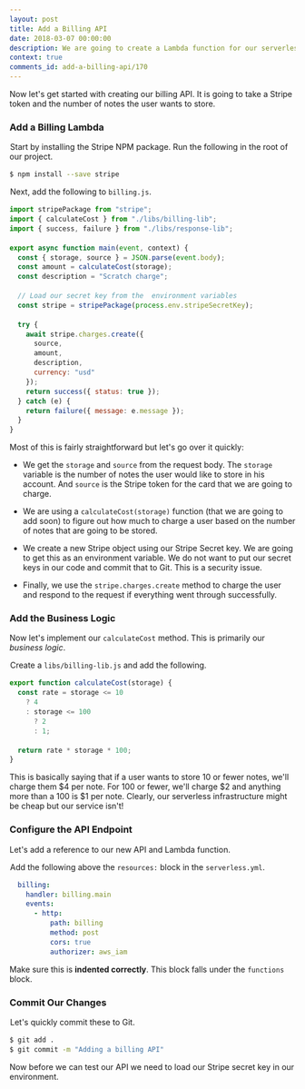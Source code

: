```yaml
---
layout: post
title: Add a Billing API
date: 2018-03-07 00:00:00
description: We are going to create a Lambda function for our serverless billing API. It will take the Stripe token that is passed in from our app and use the Stripe JS SDK to process the payment.
context: true
comments_id: add-a-billing-api/170
---
```


Now let's get started with creating our billing API. It is going to take a Stripe token and the number of notes the user wants to store.

### Add a Billing Lambda

<img class="code-marker" src="/assets/s.png" />Start by installing the Stripe NPM package. Run the following in the root of our project.

``` bash
$ npm install --save stripe
```

<img class="code-marker" src="/assets/s.png" />Next, add the following to `billing.js`.

``` js
import stripePackage from "stripe";
import { calculateCost } from "./libs/billing-lib";
import { success, failure } from "./libs/response-lib";

export async function main(event, context) {
  const { storage, source } = JSON.parse(event.body);
  const amount = calculateCost(storage);
  const description = "Scratch charge";

  // Load our secret key from the  environment variables
  const stripe = stripePackage(process.env.stripeSecretKey);

  try {
    await stripe.charges.create({
      source,
      amount,
      description,
      currency: "usd"
    });
    return success({ status: true });
  } catch (e) {
    return failure({ message: e.message });
  }
}
```

Most of this is fairly straightforward but let's go over it quickly:

- We get the `storage` and `source` from the request body. The `storage` variable is the number of notes the user would like to store in his account. And `source` is the Stripe token for the card that we are going to charge.

- We are using a `calculateCost(storage)` function (that we are going to add soon) to figure out how much to charge a user based on the number of notes that are going to be stored.

- We create a new Stripe object using our Stripe Secret key. We are going to get this as an environment variable. We do not want to put our secret keys in our code and commit that to Git. This is a security issue.

- Finally, we use the `stripe.charges.create` method to charge the user and respond to the request if everything went through successfully.

### Add the Business Logic

Now let's implement our `calculateCost` method. This is primarily our *business logic*.

<img class="code-marker" src="/assets/s.png" />Create a `libs/billing-lib.js` and add the following.

``` js
export function calculateCost(storage) {
  const rate = storage <= 10
    ? 4
    : storage <= 100
      ? 2
      : 1;

  return rate * storage * 100;
}
```

This is basically saying that if a user wants to store 10 or fewer notes, we'll charge them $4 per note. For 100 or fewer, we'll charge $2 and anything more than a 100 is $1 per note. Clearly, our serverless infrastructure might be cheap but our service isn't!

### Configure the API Endpoint

Let's add a reference to our new API and Lambda function.

<img class="code-marker" src="/assets/s.png" />Add the following above the `resources:` block in the `serverless.yml`.

``` yml
  billing:
    handler: billing.main
    events:
      - http:
          path: billing
          method: post
          cors: true
          authorizer: aws_iam
```

Make sure this is **indented correctly**. This block falls under the `functions` block.

### Commit Our Changes

<img class="code-marker" src="/assets/s.png" />Let's quickly commit these to Git.

``` bash
$ git add .
$ git commit -m "Adding a billing API"
```

Now before we can test our API we need to load our Stripe secret key in our environment.
